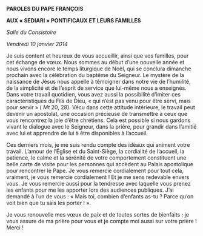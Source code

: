 **PAROLES DU PAPE FRANÇOIS**

**AUX « SEDIARI » PONTIFICAUX ET LEURS FAMILLES**

*Salle du Consistoire*

*Vendredi 10 janvier 2014*

Je suis content et heureux de vous accueillir, ainsi que vos familles, pour cet échange de vœux. Nous sommes au début d’une nouvelle année et nous vivons encore le temps liturgique de Noël, qui se conclura dimanche prochain avec la célébration du baptême du Seigneur. Le mystère de la naissance de Jésus nous appelle à témoigner dans notre vie de l’humilité, de la simplicité et de l’esprit de service que lui-même nous a enseignés. Dans votre travail quotidien, vous avez aussi la possibilité d’imiter ces caractéristiques du Fils de Dieu, « qui n’est pas venu pour être servi, mais pour servir » ( *Mt* 20, 28). Vécu dans cette attitude intérieure, le travail peut devenir un apostolat, une occasion précieuse de transmettre à ceux que vous rencontrez la joie d’être chrétiens. Cela est possible si nous gardons vivant le dialogue avec le Seigneur, dans la prière, pour grandir dans l’amitié avec lui et apprendre de lui à être disponibles à l’accueil.

Ces derniers mois, je me suis rendu compte des idéaux qui animent votre travail. L’amour de l’Église et du Saint-Siège, la cordialité de l’accueil, la patience, le calme et la sérénité de votre comportement constituent une belle carte de visite pour les personnes qui accèdent au Palais apostolique pour rencontrer le Pape. Je vous remercie cordialement pour tout cela, vraiment, je vous remercie cordialement ! Et je me sens redevable envers vous. Je vous remercie aussi pour la tendresse avec laquelle vous prenez les enfants pour me les apporter lors des audiences publiques. J’ai demandé à l’un de vous : « Mais toi, combien d’enfants as-tu ? Parce qu’on voit bien que tu sais les porter ! ».

Je vous renouvelle mes vœux de paix et de toutes sortes de bienfaits ; je vous assure de ma prière pour vous et je compte moi aussi sur votre prière ! Merci !